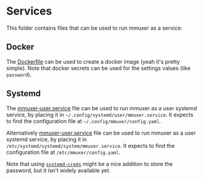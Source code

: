 # Services

This folder contains files that can be used to run mmuxer as a service:

## Docker

The [Dockerfile](./Dockerfile) can be used to create a docker image (yeah it's pretty simple).
Note that docker secrets can be used for the settings values (like `password`).

## Systemd

The [mmuxer-user.service](./mmuxer-user.service) file can be used to run mmuxer as a user systemd service, by placing it in `~/.config/systemd/user/mmuxer.service`. It expects to find the configuration file at `~/.config/mmuxer/config.yaml`.

Alternatively [mmuxer-user.service](./mmuxer-user.service) file can be used to run mmuxer as a user systemd service, by placing it in `/etc/systemd/systemd/system/mmuxer.service`. It expects to find the configuration file at `/etc/mmuxer/config.yaml`.

Note that using [`systemd-creds`](https://www.freedesktop.org/software/systemd/man/systemd-creds.html) might be a nice addition to store the password, but it isn't widely available yet.
